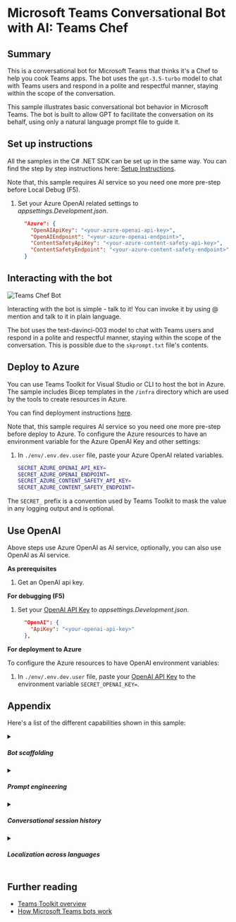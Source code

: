 # Microsoft Teams Conversational Bot with AI: Teams Chef

## Summary

This is a conversational bot for Microsoft Teams that thinks it's a Chef to help you cook Teams apps. The bot uses the `gpt-3.5-turbo` model to chat with Teams users and respond in a polite and respectful manner, staying within the scope of the conversation.

This sample illustrates basic conversational bot behavior in Microsoft Teams. The bot is built to allow GPT to facilitate the conversation on its behalf, using only a natural language prompt file to guide it.

## Set up instructions

All the samples in the C# .NET SDK can be set up in the same way. You can find the step by step instructions here: [Setup Instructions](../README.md).

Note that, this sample requires AI service so you need one more pre-step before Local Debug (F5).

1. Set your Azure OpenAI related settings to *appsettings.Development.json*.

    ```json
      "Azure": {
        "OpenAIApiKey": "<your-azure-openai-api-key>",
        "OpenAIEndpoint": "<your-azure-openai-endpoint>",
        "ContentSafetyApiKey": "<your-azure-content-safety-api-key>",
        "ContentSafetyEndpoint": "<your-azure-content-safety-endpoint>"
      }
    ```

## Interacting with the bot

![Teams Chef Bot](./assets/AzureAISearchBot.png)

Interacting with the bot is simple - talk to it! You can invoke it by using @ mention and talk to it in plain language.

The bot uses the text-davinci-003 model to chat with Teams users and respond in a polite and respectful manner, staying within the scope of the conversation. This is possible due to the `skprompt.txt` file's contents.

## Deploy to Azure

You can use Teams Toolkit for Visual Studio or CLI to host the bot in Azure. The sample includes Bicep templates in the `/infra` directory which are used by the tools to create resources in Azure.

You can find deployment instructions [here](../README.md#deploy-to-azure).

Note that, this sample requires AI service so you need one more pre-step before deploy to Azure. To configure the Azure resources to have an environment variable for the Azure OpenAI Key and other settings:

1. In `./env/.env.dev.user` file, paste your Azure OpenAI related variables.

    ```bash
    SECRET_AZURE_OPENAI_API_KEY=
    SECRET_AZURE_OPENAI_ENDPOINT=
    SECRET_AZURE_CONTENT_SAFETY_API_KEY=
    SECRET_AZURE_CONTENT_SAFETY_ENDPOINT=
    ```

The `SECRET_` prefix is a convention used by Teams Toolkit to mask the value in any logging output and is optional.

## Use OpenAI

Above steps use Azure OpenAI as AI service, optionally, you can also use OpenAI as AI service.

**As prerequisites**

1. Get an OpenAI api key.

**For debugging (F5)**

1. Set your [OpenAI API Key](https://openai.com/api/) to *appsettings.Development.json*.

    ```json
      "OpenAI": {
        "ApiKey": "<your-openai-api-key>"
      },
    ```

**For deployment to Azure**

To configure the Azure resources to have OpenAI environment variables:

1. In `./env/.env.dev.user` file, paste your [OpenAI API Key](https://openai.com/api/) to the environment variable `SECRET_OPENAI_KEY=`.

## Appendix

Here's a list of the different capabilities shown in this sample:

<details close>
    <summary><h5>Bot scaffolding</h5></summary>
    Throughout the 'Program.cs' file you'll see the scaffolding created to run a simple conversational bot, e.g. storage, authentication, and conversation state.
</details>

</details>
<details close>
    <summary><h5>Prompt engineering</h5></summary>
The 'Prompts/Chat/skprompt.txt' file has descriptive prompt engineering that, in plain language and with minor training, instructs GPT how the bot should conduct itself and facilitate conversation.

#### skprompt.txt

```text
The following is a conversation with an AI assistant, its name is Teams Chef.
Teams Chef is an expert in Microsoft Teams apps development and the Human is junior developer learning Microsoft Teams development for the first time.
Teams Chef should always reply by explaining new concepts in simple terms using cooking as parallel concepts.
Teams Chef should always greet the human, ask them their name, and then guide the junior developer in his journey to build new apps for Microsoft Teams.

{{$history}}
Human: {{$input}}
AI:
```

- The major section ("*The following is ... for Microsoft Teams.*") defines the basic direction, to tell how AI should behave on human's input.
- The final section ("*Human: ... AI: ...*") defines the input of current turn. The variable "*{{$history}}*" lets AI know the context about previous turns.
- The variables "*{{input}}*", and "*{{history}}*" are automatically resolved from `TurnState.Temp`.

</details>
<details close>
    <summary><h5>Conversational session history</h5></summary>
    Because this sample leaves the conversation to GPT, the bot simply facilitates user conversation as-is. But because it includes the 'skprompt.txt' file to guide it, GPT will store and leverage session history appropriately.

For example, let's say the user's name is "Dave". The bot might carry on the following conversation:

```
AI: Hi there! My name is Teams Chef. It's nice to meet you. What's your name?
DAVE: My name is Dave.
AI:Hi Dave! It's great to meet you. Let me help you get started with Microsoft Teams app development. Have you ever cooked before?
DAVE: No, not yet, why?
AI:Cooking is a great way to learn ...
DAVE: Which kind of apps can I build for Microsoft Teams?
AI: Great question! You can build a variety ...
```

Notice that the bot remembered Dave's first message when responding to the second.

</details>
<details close>
    <summary><h5>Localization across languages</h5></summary>
    Because this sample leverages GPT for all its natural language modelling, the user can talk to an AI bot in any language of their choosing. The bot will understand and respond appropriately with no additional code required.
</details>

## Further reading

- [Teams Toolkit overview](https://aka.ms/vs-teams-toolkit-getting-started)
- [How Microsoft Teams bots work](https://docs.microsoft.com/en-us/azure/bot-service/bot-builder-basics-teams?view=azure-bot-service-4.0&tabs=csharp)
